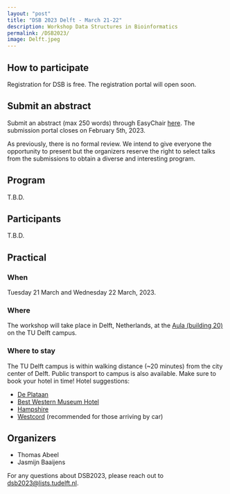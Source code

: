 ```yaml
---
layout: "post"
title: "DSB 2023 Delft - March 21-22"
description: Workshop Data Structures in Bioinformatics
permalink: /DSB2023/
image: Delft.jpeg
---
```

## How to participate

Registration for DSB is free. The registration portal will open soon.

## Submit an abstract

Submit an abstract (max 250 words) through EasyChair [here](https://easychair.org/conferences/?conf=dsb2023). The submission portal closes on February 5th, 2023.

As previously, there is no formal review. We intend to give everyone the opportunity to present but the organizers reserve the right to select talks from the submissions to obtain a diverse and interesting program.

## Program

T.B.D.

## Participants

T.B.D.

## Practical

### When

Tuesday 21 March and Wednesday 22 March, 2023.

### Where

The workshop will take place in Delft, Netherlands, at the [Aula (building 20)](https://iamap.tudelft.nl/poi/gebouw-20/) on the TU Delft campus.

### Where to stay

The TU Delft campus is within walking distance (~20 minutes) from the city center of Delft. Public transport to campus is also available. Make sure to book your hotel in time! Hotel suggestions:

* [De Plataan](https://www.hoteldeplataan.nl/)
* [Best Western Museum Hotel]([https://www.bestwestern.nl/booking-path/hotel-details/best-western-museumhotels-delft-delft-92579)
* [Hampshire](https://www.hampshire-hotels.com/hotels/hampshire-hotel-delft-centre)
* [Westcord](https://westcordhotels.nl/hotel/hotel-delft/) (recommended for those arriving by car)

## Organizers

* Thomas Abeel
* Jasmijn Baaijens

For any questions about DSB2023, please reach out to [dsb2023@lists.tudelft.nl](mailto:dsb2023@lists.tudelft.nl).
